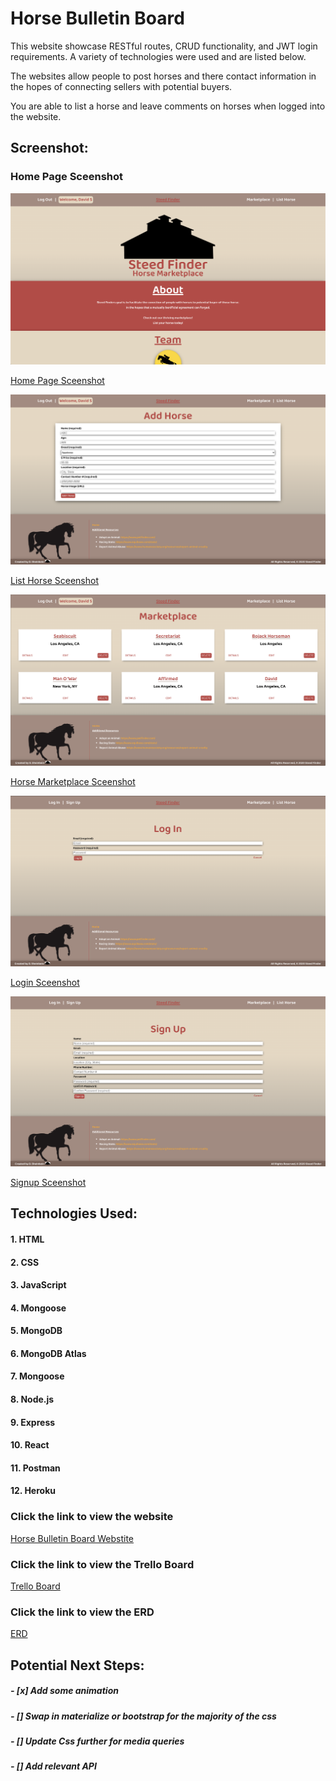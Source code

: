 # **Horse Bulletin Board**

This website showcase RESTful routes, CRUD functionality, and JWT login requirements. A variety of technologies were used and are listed below.

The websites allow people to post horses and there contact information in the hopes of connecting sellers with potential buyers.

You are able to list a horse and leave comments on horses when logged into the website.

## Screenshot:

### Home Page Sceenshot
![Home Page Sceenshot](./Screenshots/homepageScreenshot.png?)

[Home Page Sceenshot](https://imgur.com/nbhFggL)

![List Horse Page Sceenshot](./Screenshots/listHorseScreenshot.png?)

[List Horse Sceenshot](https://imgur.com/bmKv4Fi)

![Horse Marketplace Page Sceenshot](./Screenshots/marketplaceScreenshot.png?)

[Horse Marketplace Sceenshot](https://imgur.com/SAbvlSu)

![Login Page Sceenshot](./Screenshots/loginScreenshot.png?)

[Login Sceenshot](https://imgur.com/08T3D2o)

![Signup Page Sceenshot](./Screenshots/signupScreenshot.png?)

[Signup Sceenshot](https://imgur.com/J6u2dvT)



## Technologies Used: 

#### 1. HTML
#### 2. CSS
#### 3. JavaScript
#### 4. Mongoose
#### 5. MongoDB
#### 6. MongoDB Atlas
#### 7. Mongoose
#### 8. Node.js
#### 9. Express
#### 10. React
#### 11. Postman
#### 12. Heroku


### Click the link to view the website
[Horse Bulletin Board Webstite](https://horse-bulletin-board.herokuapp.com/) 

### Click the link to view the Trello Board
[Trello Board](https://trello.com/b/QQgGKAnE/ga-project-4)

### Click the link to view the ERD
[ERD](https://app.lucidchart.com/invitations/accept/754f604d-817c-4b95-9d01-6a7b38a1ef31)

## Potential Next Steps: 

##### - [x] Add some animation
##### - [] Swap in materialize or bootstrap for the majority of the css
##### - [] Update Css further for media queries
##### - [] Add relevant API
